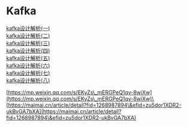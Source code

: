 # Kafka

[kafka设计解析(一)](https://www.infoq.cn/article/kafka-analysis-part-1)\
[kafka设计解析(二)](https://www.infoq.cn/article/kafka-analysis-part-2)\
[kafka设计解析(三)](https://www.infoq.cn/article/kafka-analysis-part-3)\
[kafka设计解析(四)](https://www.infoq.cn/article/kafka-analysis-part-4)\
[kafka设计解析(五)](https://www.infoq.cn/article/kafka-analysis-part-5)\
[kafka设计解析(六)](https://www.infoq.cn/article/kafka-analysis-part-6)\
[kafka设计解析(七)](https://www.infoq.cn/article/kafka-analysis-part-7)\
[kafka设计解析(八)](https://www.infoq.cn/article/kafka-analysis-part-8)

[https://mp.weixin.qq.com/s/EKyZs\_mERGPeQ1qv-8wiXw](https://mp.weixin.qq.com/s/EKyZs\_mERGPeQ1qv-8wiXw)\
[https://maimai.cn/article/detail?fid=1268987894\&efid=zu5dor1XDR2-ukBvGA7bXA](https://maimai.cn/article/detail?fid=1268987894\&efid=zu5dor1XDR2-ukBvGA7bXA)
